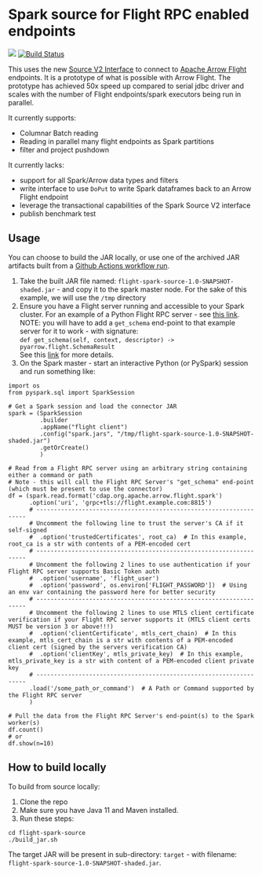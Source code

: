 Spark source for Flight RPC enabled endpoints
=========================================

[<img src="https://img.shields.io/badge/GitHub-rymurr%2Fflight--spark--source-blue.svg?logo=Github">](https://github.com/rymurr/flight-spark-source)
[![Build Status](https://github.com/rymurr/flight-spark-source/actions/workflows/maven-build.yml/badge.svg)](https://github.com/rymurr/flight-spark-source/actions/workflows/maven-build.yml)

This uses the new [Source V2 Interface](https://databricks.com/session/apache-spark-data-source-v2) to connect to 
[Apache Arrow Flight](https://www.dremio.com/understanding-apache-arrow-flight/) endpoints. It is a prototype of what is 
possible with Arrow Flight. The prototype has achieved 50x speed up compared to serial jdbc driver and scales with the
number of Flight endpoints/spark executors being run in parallel.

It currently supports:

* Columnar Batch reading
* Reading in parallel many flight endpoints as Spark partitions 
* filter and project pushdown

It currently lacks:

* support for all Spark/Arrow data types and filters
* write interface to use `DoPut` to write Spark dataframes back to an Arrow Flight endpoint
* leverage the transactional capabilities of the Spark Source V2 interface
* publish benchmark test

## Usage
You can choose to build the JAR locally, or use one of the archived JAR artifacts built from a [Github Actions workflow run](https://github.com/rymurr/flight-spark-source/actions/workflows/maven-build.yml).

1. Take the built JAR file named: `flight-spark-source-1.0-SNAPSHOT-shaded.jar` - and copy it to the spark master node.  For the sake of this example, we will use the `/tmp` directory
2. Ensure you have a Flight server running and accessible to your Spark cluster.  For an example of a Python Flight RPC server - see [this link](https://arrow.apache.org/cookbook/py/flight.html#streaming-parquet-storage-service).   
   NOTE: you will have to add a `get_schema` end-point to that example server for it to work - with signature:   
```def get_schema(self, context, descriptor) -> pyarrow.flight.SchemaResult```   
   See this [link](https://arrow.apache.org/docs/python/generated/pyarrow.flight.FlightClient.html#pyarrow.flight.FlightClient.get_schema) for more details. 
3. On the Spark master - start an interactive Python (or PySpark) session and run something like:
```
import os
from pyspark.sql import SparkSession

# Get a Spark session and load the connector JAR
spark = (SparkSession
         .builder
         .appName("flight client")
         .config("spark.jars", "/tmp/flight-spark-source-1.0-SNAPSHOT-shaded.jar")
         .getOrCreate()
         )

# Read from a Flight RPC server using an arbitrary string containing either a command or path
# Note - this will call the Flight RPC Server's "get_schema" end-point (which must be present to use the connector)
df = (spark.read.format('cdap.org.apache.arrow.flight.spark')
      .option('uri', 'grpc+tls://flight.example.com:8815')
      # -------------------------------------------------------------------
      # Uncomment the following line to trust the server's CA if it self-signed
      #  .option('trustedCertificates', root_ca)  # In this example, root_ca is a str with contents of a PEM-encoded cert
      # -------------------------------------------------------------------
      # Uncomment the following 2 lines to use authentication if your Flight RPC server supports Basic Token auth
      #  .option('username', 'flight_user')
      #  .option('password', os.environ['FLIGHT_PASSWORD'])  # Using an env var containing the password here for better security
      # -------------------------------------------------------------------
      # Uncomment the following 2 lines to use MTLS client certificate verification if your Flight RPC server supports it (MTLS client certs MUST be version 3 or above!!!)
      #  .option('clientCertificate', mtls_cert_chain)  # In this example, mtls_cert_chain is a str with contents of a PEM-encoded client cert (signed by the servers verification CA)
      #  .option('clientKey', mtls_private_key)  # In this example, mtls_private_key is a str with content of a PEM-encoded client private key
      # -------------------------------------------------------------------
      .load('/some_path_or_command')  # A Path or Command supported by the Flight RPC server  
      )

# Pull the data from the Flight RPC Server's end-point(s) to the Spark worker(s)
df.count()
# or
df.show(n=10)
```

## How to build locally
To build from source locally:
1. Clone the repo
2. Make sure you have Java 11 and Maven installed.
3. Run these steps:
```shell
cd flight-spark-source
./build_jar.sh
```

The target JAR will be present in sub-directory: `target` - with filename: `flight-spark-source-1.0-SNAPSHOT-shaded.jar`.
